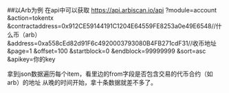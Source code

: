 ##以Arb为例
在api中可以获取
https://api.arbiscan.io/api
?module=account
&action=tokentx
&contractaddress=0x912CE59144191C1204E64559FE8253a0e49E6548//什么币（arb）
&address=0xa558cEd82d91F6c4920003793080B4FB271cdF31//收币地址
&page=1
&offset=100
&startblock=0
&endblock=99999999
&sort=asc
&apikey=你的key

拿到json数据遍历每个item，看里边的from字段是否包含交易的代币合约（如arb）的地址
从晚的时间开始，拿十条数据就差不多了。